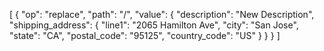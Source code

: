 [
        {
            "op": "replace",
            "path": "/",
            "value": {
                "description": "New Description",
                "shipping_address": {
                    "line1": "2065 Hamilton Ave",
                    "city": "San Jose",
                    "state": "CA",
                    "postal_code": "95125",
                    "country_code": "US"
                }
            }
        }
]